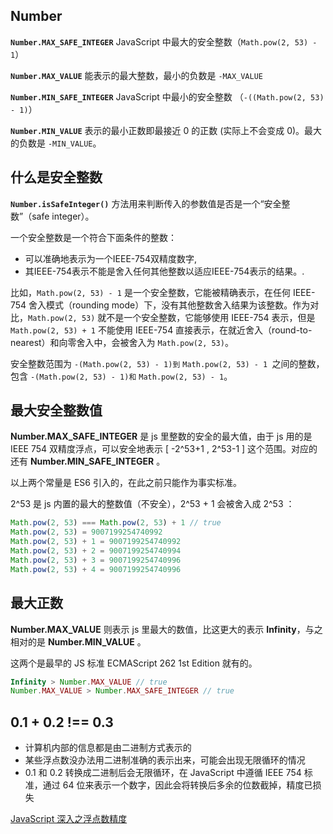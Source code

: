 ## Number

**`Number.MAX_SAFE_INTEGER`** JavaScript 中最大的安全整数（`Math.pow(2, 53) - 1`）

**`Number.MAX_VALUE`** 能表示的最大整数，最小的负数是 `-MAX_VALUE`

**`Number.MIN_SAFE_INTEGER`** JavaScript 中最小的安全整数 （`-((Math.pow(2, 53) - 1)`）

**`Number.MIN_VALUE`** 表示的最小正数即最接近 0 的正数 (实际上不会变成 0)。最大的负数是 `-MIN_VALUE`。

## 什么是安全整数

**`Number.isSafeInteger()`** 方法用来判断传入的参数值是否是一个“安全整数”（safe integer）。

一个安全整数是一个符合下面条件的整数：

- 可以准确地表示为一个IEEE-754双精度数字,
- 其IEEE-754表示不能是舍入任何其他整数以适应IEEE-754表示的结果。.

比如，`Math.pow(2, 53) - 1` 是一个安全整数，它能被精确表示，在任何 IEEE-754 舍入模式（rounding mode）下，没有其他整数舍入结果为该整数。作为对比，`Math.pow(2, 53)` 就不是一个安全整数，它能够使用 IEEE-754 表示，但是 `Math.pow(2, 53) + 1` 不能使用 IEEE-754 直接表示，在就近舍入（round-to-nearest）和向零舍入中，会被舍入为 `Math.pow(2, 53)`。

安全整数范围为 `-(Math.pow(2, 53) - 1)到` `Math.pow(2, 53) - 1 `之间的整数，包含 `-(Math.pow(2, 53) - 1)和` `Math.pow(2, 53) - 1`。

## 最大安全整数值

**Number.MAX_SAFE_INTEGER** 是 js 里整数的安全的最大值，由于 js 用的是 IEEE 754 双精度浮点，可以安全地表示 [ -2^53+1 , 2^53-1 ] 这个范围。对应的还有 **Number.MIN_SAFE_INTEGER** 。

以上两个常量是 ES6 引入的，在此之前只能作为事实标准。

2^53 是 js 内置的最大的整数值（不安全），2^53 + 1 会被舍入成 2^53 ：

```js
Math.pow(2, 53) === Math.pow(2, 53) + 1 // true
Math.pow(2, 53) = 9007199254740992
Math.pow(2, 53) + 1 = 9007199254740992
Math.pow(2, 53) + 2 = 9007199254740994
Math.pow(2, 53) + 3 = 9007199254740996
Math.pow(2, 53) + 4 = 9007199254740996
```

## 最大正数

**Number.MAX_VALUE** 则表示 js 里最大的数值，比这更大的表示 **Infinity**，与之相对的是 **Number.MIN_VALUE** 。

这两个是最早的 JS 标准 ECMAScript 262 1st Edition 就有的。

```js
Infinity > Number.MAX_VALUE // true
Number.MAX_VALUE > Number.MAX_SAFE_INTEGER // true
```

## 0.1 + 0.2 !== 0.3

- 计算机内部的信息都是由二进制方式表示的
- 某些浮点数没办法用二进制准确的表示出来，可能会出现无限循环的情况
- 0.1 和 0.2 转换成二进制后会无限循环，在 JavaScript 中遵循 IEEE 754 标准，通过 64 位来表示一个数字，因此会将转换后多余的位数截掉，精度已损失

[JavaScript 深入之浮点数精度](https://github.com/mqyqingfeng/Blog/issues/155)